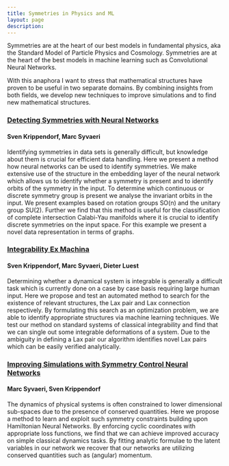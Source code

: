 ```yaml
---
title: Symmetries in Physics and ML
layout: page
description: 
---
```


Symmetries are at the heart of our best models in fundamental physics, aka the Standard Model of Particle Physics and Cosmology.
Symmetries are at the heart of the best models in machine learning such as Convolutional Neural Networks.

With this anaphora I want to stress that mathematical structures have proven to be useful in two separate domains. By combining insights from both fields, we develop new techniques to improve simulations and to find new mathematical structures.


### [Detecting Symmetries with Neural Networks](https://arxiv.org/abs/2003.13679)
#### Sven Krippendorf, Marc Syvaeri

Identifying symmetries in data sets is generally difficult, but knowledge about them is crucial for efficient data handling. Here we present a method how neural networks can be used to identify symmetries. We make extensive use of the structure in the embedding layer of the neural network which allows us to identify whether a symmetry is present and to identify orbits of the symmetry in the input. To determine which continuous or discrete symmetry group is present we analyse the invariant orbits in the input. We present examples based on rotation groups SO(n) and the unitary group SU(2). Further we find that this method is useful for the classification of complete intersection Calabi-Yau manifolds where it is crucial to identify discrete symmetries on the input space. For this example we present a novel data representation in terms of graphs.

### [Integrability Ex Machina](https://arxiv.org/abs/2103.07475)
#### Sven Krippendorf, Marc Syvaeri, Dieter Luest

Determining whether a dynamical system is integrable is generally a difficult task which is currently done on a case by case basis requiring large human input. Here we propose and test an automated method to search for the existence of relevant structures, the Lax pair and Lax connection respectively. By formulating this search as an optimization problem, we are able to identify appropriate structures via machine learning techniques. We test our method on standard systems of classical integrability and find that we can single out some integrable deformations of a system. Due to the ambiguity in defining a Lax pair our algorithm identifies novel Lax pairs which can be easily verified analytically.

### [Improving Simulations with Symmetry Control Neural Networks](https://arxiv.org/abs/2104.14444)
#### Marc Syvaeri, Sven Krippendorf

The dynamics of physical systems is often constrained to lower dimensional sub-spaces due to the presence of conserved quantities. Here we propose a method to learn and exploit such symmetry constraints building upon Hamiltonian Neural Networks. By enforcing cyclic coordinates with appropriate loss functions, we find that we can achieve improved accuracy on simple classical dynamics tasks. By fitting analytic formulae to the latent variables in our network we recover that our networks are utilizing conserved quantities such as (angular) momentum.
